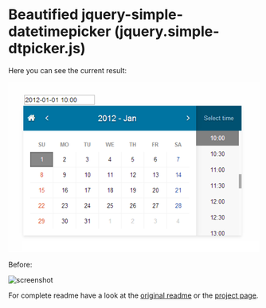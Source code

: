 Beautified jquery-simple-datetimepicker (jquery.simple-dtpicker.js)
========

Here you can see the current result:

![screenshot](https://raw.githubusercontent.com/armin-pfaeffle/jquery-simple-datetimepicker/master/jquery-simple-datetimepicker.png)

Before:

![screenshot](https://raw.github.com/mugifly/jquery-simple-datetimepicker/master/design/dtpicker_screenshot.png)

For complete readme have a look at the [original readme](https://github.com/mugifly/jquery-simple-datetimepicker/blob/master/README.md)
or the [project page](http://mugifly.github.io/jquery-simple-datetimepicker/).

